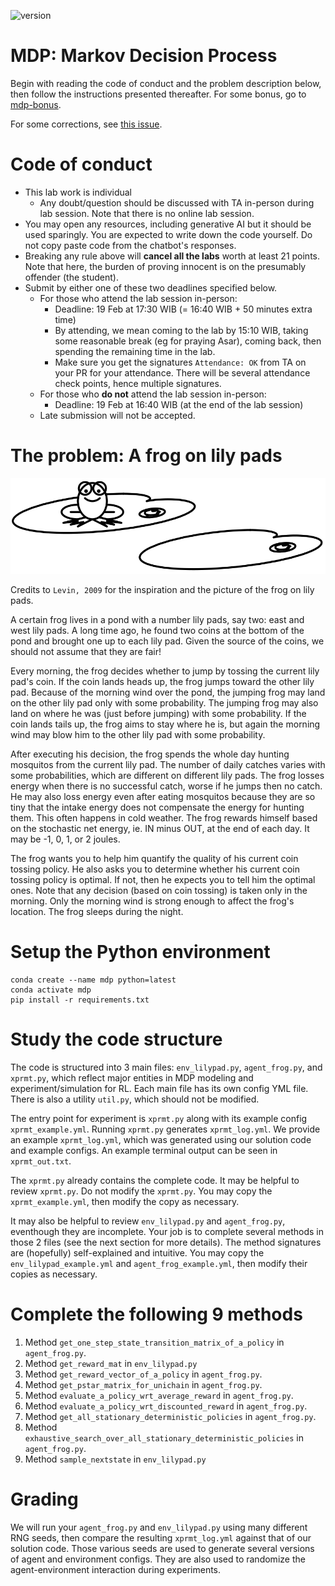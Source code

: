 ![version](https://img.shields.io/badge/version-release_2-blue)

# MDP: Markov Decision Process
Begin with reading the code of conduct and the problem description below, 
then follow the instructions presented thereafter.
For some bonus, go to [mdp-bonus](../mdp-bonus).

For some corrections, see [this issue](https://github.com/ctrlcsui/mrl25/issues/182).

# Code of conduct
* This lab work is individual
  * Any doubt/question should be discussed with TA in-person during lab session.
    Note that there is no online lab session.
* You may open any resources, including generative AI but it should be used sparingly.
  You are expected to write down the code yourself. 
  Do not copy paste code from the chatbot's responses.
* Breaking any rule above will **cancel all the labs** worth at least 21 points.
  Note that here, the burden of proving innocent is on the presumably offender (the student).
* Submit by either one of these two deadlines specified below. 
  * For those who attend the lab session in-person: 
    * Deadline: 19 Feb at 17:30 WIB (= 16:40 WIB + 50 minutes extra time)
    * By attending, we mean coming to the lab by 15:10 WIB,
      taking some reasonable break (eg for praying Asar),
      coming back, then spending the remaining time in the lab.
    * Make sure you get the signatures `Attendance: OK` from TA on your PR for your attendance.
      There will be several attendance check points, hence multiple signatures.
  * For those who **do not** attend the lab session in-person: 
    * Deadline: 19 Feb at 16:40 WIB (at the end of the lab session)
  * Late submission will not be accepted.
  

# The problem: A frog on lily pads
![frog_on_lilypads.png](./frog_on_lilypads.png)

Credits to `Levin, 2009` for the inspiration and the picture of the frog on lily pads.

A certain frog lives in a pond with a number lily pads, say two: east and west lily pads.
A long time ago, he found two coins at the bottom of the pond and brought one up to each lily pad. 
Given the source of the coins, we should not assume that they are fair! 

Every morning, the frog decides whether to jump by tossing the current lily pad's coin. 
If the coin lands heads up, the frog jumps toward the other lily pad. 
Because of the morning wind over the pond, the jumping frog may land on the other lily pad only with some probability.
The jumping frog may also land on where he was (just before jumping) with some probability.
If the coin lands tails up, the frog aims to stay where he is,
but again the morning wind may blow him to the other lily pad with some probability.

After executing his decision, the frog spends the whole day hunting mosquitos from the current lily pad.
The number of daily catches varies with some probabilities, which are different on different lily pads.
The frog losses energy when there is no successful catch, worse if he jumps then no catch.
He may also loss energy even after eating mosquitos because 
they are so tiny that the intake energy does not compensate the energy for hunting them.
This often happens in cold weather.
The frog rewards himself based on the stochastic net energy, ie. IN minus OUT, at the end of each day.
It may be -1, 0, 1, or 2 joules.

The frog wants you to help him quantify the quality of his current coin tossing policy.
He also asks you to determine whether his current coin tossing policy is optimal. 
If not, then he expects you to tell him the optimal ones.
Note that any decision (based on coin tossing) is taken only in the morning.
Only the morning wind is strong enough to affect the frog's location.
The frog sleeps during the night.

# Setup the Python environment
```
conda create --name mdp python=latest
conda activate mdp
pip install -r requirements.txt
```

# Study the code structure
The code is structured into 3 main files: `env_lilypad.py`, `agent_frog.py`, and `xprmt.py`,
which reflect major entities in MDP modeling and experiment/simulation for RL.
Each main file has its own config YML file. 
There is also a utility `util.py`, which should not be modified.

The entry point for experiment is `xprmt.py` along with its example config `xprmt_example.yml`.
Running `xprmt.py` generates `xprmt_log.yml`.
We provide an example `xprmt_log.yml`, which was generated using our solution code and example configs.
An example terminal output can be seen in `xprmt_out.txt`.

The `xprmt.py` already contains the complete code.
It may be helpful to review `xprmt.py`.
Do not modify the `xprmt.py`.
You may copy the `xprmt_example.yml`, then modify the copy as necessary.

It may also be helpful to review `env_lilypad.py` and `agent_frog.py`, eventhough they are incomplete.
Your job is to complete several methods in those 2 files (see the next section for more details).
The method signatures are (hopefully) self-explained and intuitive.
You may copy the `env_lilypad_example.yml` and `agent_frog_example.yml`, then modify their copies as necessary.

# Complete the following 9 methods
1. Method `get_one_step_state_transition_matrix_of_a_policy` in `agent_frog.py`.
2. Method `get_reward_mat` in `env_lilypad.py` 
3. Method `get_reward_vector_of_a_policy` in `agent_frog.py`.
4. Method `get_pstar_matrix_for_unichain` in `agent_frog.py`. 
5. Method `evaluate_a_policy_wrt_average_reward` in `agent_frog.py`.
6. Method `evaluate_a_policy_wrt_discounted_reward` in `agent_frog.py`.
7. Method `get_all_stationary_deterministic_policies` in `agent_frog.py`.
8. Method `exhaustive_search_over_all_stationary_deterministic_policies` in `agent_frog.py`.
9. Method `sample_nextstate` in `env_lilypad.py`

# Grading
We will run your `agent_frog.py` and `env_lilypad.py` using many different RNG seeds, 
then compare the resulting `xprmt_log.yml` against that of our solution code.
Those various seeds are used to generate several versions of agent and environment configs.
They are also used to randomize the agent-environment interaction during experiments.
